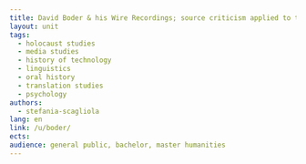 ```yaml
---
title: David Boder & his Wire Recordings; source criticism applied to testimonies on the Holocaust published on the web 
layout: unit
tags: 
  - holocaust studies
  - media studies
  - history of technology
  - linguistics
  - oral history
  - translation studies
  - psychology
authors: 
  - stefania-scagliola
lang: en
link: /u/boder/
ects: 
audience: general public, bachelor, master humanities 
---
```





<!-- more -->

